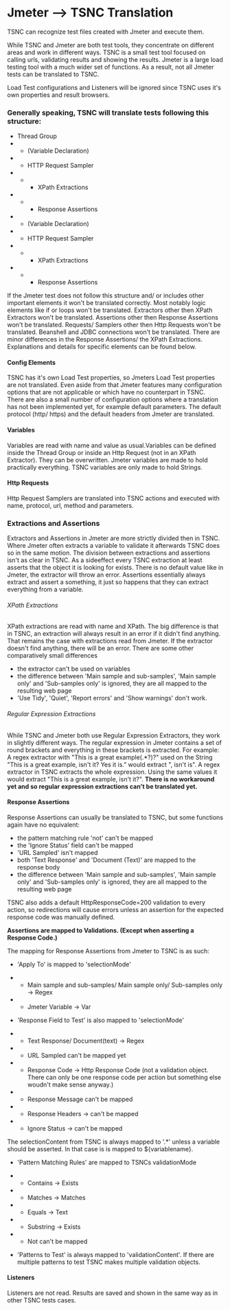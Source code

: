 # Jmeter --> TSNC Translation

TSNC can recognize test files created with Jmeter and execute them.

While TSNC and Jmeter are both test tools, they concentrate on different areas and work in different ways. TSNC is a small test tool focused on calling urls, validating results and showing the results. Jmeter is a large load testing tool with a much wider set of functions. As a result, not all Jmeter tests can be translated to TSNC.

Load Test configurations and Listeners will be ignored since TSNC uses it's own properties and result browsers.

### Generally speaking, TSNC will translate tests following this structure: 

* Thread Group
* * (Variable Declaration)
* * HTTP Request Sampler
* * * XPath Extractions
* * * Response Assertions
* * (Variable Declaration)
* * HTTP Request Sampler
* * * XPath Extractions
* * * Response Assertions 
 
If the Jmeter test does not follow this structure and/ or includes other important elements it won't be translated correctly. 
Most notably logic elements like if or loops won't be translated. Extractors other then XPath Extractors won't be translated. Assertions other then Response Assertions won't be translated. Requests/ Samplers other then Http Requests won't be translated. Beanshell and JDBC connections won't be translated. There are minor differences in the Response Assertions/ the XPath Extractions.
Explanations and details for specific elements can be found below.
 
#### Config Elements

TSNC has it's own Load Test properties, so Jmeters Load Test properties are not translated. Even aside from that Jmeter features many configuration options that are not applicable or which have no counterpart in TSNC. There are also a small number of configuration options where a translation has not been implemented yet, for example default parameters.
The default protocol (http/ https) and the default headers from Jmeter are translated.

#### Variables

Variables are read with name and value as usual.Variables can be defined inside the Thread Group or inside an Http Request (not in an XPath Extractor). They can be overwritten. 
Jmeter variables are made to hold practically everything. TSNC variables are only made to hold Strings. 

#### Http Requests

Http Request Samplers are translated into TSNC actions and executed with name, protocol, url, method and parameters. 

### Extractions and Assertions

Extractors and Assertions in Jmeter are more strictly divided then in TSNC. Where Jmeter often extracts a variable to validate it afterwards TSNC does so in the same motion. The division between extractions and assertions isn't as clear in TSNC. As a sideeffect every TSNC extraction at least asserts that the object it is looking for exists. There is no default value like in Jmeter, the extractor will throw an error. Assertions essentially always extract and assert a something, it just so happens that they can extract everything from a variable.

###### XPath Extractions

XPath extractions are read with name and XPath. The big difference is that in TSNC, an extraction will always result in an error if it didn't find anything. That remains the case with extractions read from Jmeter. If the extractor doesn't find anything, there will be an error. There are some other comparatively small differences
* the extractor can't be used on variables
* the difference between 'Main sample and sub-samples', 'Main sample only' and 'Sub-samples only' is ignored, they are all mapped to the resulting web page
* 'Use Tidy', 'Quiet', 'Report errors' and 'Show warnings' don't work.

###### Regular Expression Extractions

While TSNC and Jmeter both use Regular Expression Extractors, they work in slightly different ways. The regular expression in Jmeter contains a set of round brackets and everything in these brackets is extracted.
For example: A regex extractor with "This is a great example(.*?)?" used on the String "This is a great example, isn't it? Yes it is." would extract ", isn't is".
A regex extractor in TSNC extracts the whole expression. Using the same values it would extract "This is a great example, isn't it?". **There is no workaround yet and so regular expression extractions can't be translated yet.** 

#### Response Assertions

Response Assertions can usually be translated to TSNC, but some functions again have no equivalent:
* the pattern matching rule 'not' can't be mapped
* the 'Ignore Status' field can't be mapped
* 'URL Sampled' isn't mapped
* both 'Text Response' and 'Document (Text)' are mapped to the response body
* the difference between 'Main sample and sub-samples', 'Main sample only' and 'Sub-samples only' is ignored, they are all mapped to the resulting web page

TSNC also adds a default HttpResponseCode=200 validation to every action, so redirections will cause errors unless an assertion for the expected response code was manually defined. 

**Assertions are mapped to Validations. (Except when asserting a Response Code.)**

The mapping for Response Assertions from Jmeter to TSNC is as such:

* 'Apply To' is mapped to 'selectionMode'
* * Main sample and sub-samples/ Main sample only/ Sub-samples only -> Regex 
* * Jmeter Variable -> Var  

* 'Response Field to Test' is also mapped to 'selectionMode'
* * Text Response/ Document(text) -> Regex 
* * URL Sampled can't be mapped yet
* * Response Code -> Http Response Code (not a validation object. There can only be one response code per action but something else woudn't make sense anyway.)	
* * Response Message can't be mapped
* * Response Headers -> can't be mapped  
* * Ignore Status -> can't be mapped 

The selectionContent from TSNC is always mapped to '.*' unless a variable should be asserted. In that case is is mapped to ${variablename}.

* 'Pattern Matching Rules' are mapped to TSNCs validationMode
* * Contains -> Exists
* * Matches -> Matches
* * Equals -> Text
* * Substring -> Exists
* * Not can't be mapped

* 'Patterns to Test' is always mapped to 'validationContent'. If there are multiple patterns to test TSNC makes multiple validation objects.

#### Listeners 

Listeners are not read. Results are saved and shown in the same way as in other TSNC tests cases.

